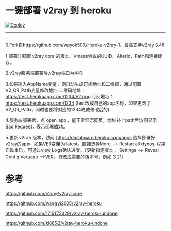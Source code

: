 # 一键部署 v2ray 到 heroku  
[![Deploy](https://www.herokucdn.com/deploy/button.png)](https://heroku.com/deploy)
- - -
- - -
0.Fork自https://github.com/wpyok500/Heroku-v2ray-1。最高支持v2ray 3.46

1.部署时配置 v2ray core 的版本、Vmess协议的UUID、AlterId、Path和连接缓存。

2.v2ray服务端部署后,v2ray端口为443

3.如果输入AppName变量，则自动生成订阅地址和二维码，通过配置V2_QR_Path变量修改地址
二维码地址：https://test.herokuapp.com/1234/v2.png
订阅地址：https://test.herokuapp.com/1234 (test改成自己的app名称，如果更改了V2_QR_Path，同时也要将对应的1234改成修改后的)

4.服务端部署后，点 open app ，能正常显示网页，地址补上path后访问显示 Bad Request，表示部署成功。

5.更新 v2ray 版本，访问 https://dashboard.heroku.com/apps 选择部署好v2ray的app，如果VER变量为 latest。直接选择More --> Restart all dynos, 程序自动重启，可通过view Logs确认进度。（更新指定版本： Settings --> Reveal Config Varsapp -->VER，修改成需要的版本号，例如 3.21）

# 参考 
https://github.com/v2ray/v2ray-core

https://github.com/wangyi2005/v2ray-heroku

https://github.com/1715173329/v2ray-heroku-undone

https://github.com/ki8852/v2ray-heroku-undone
